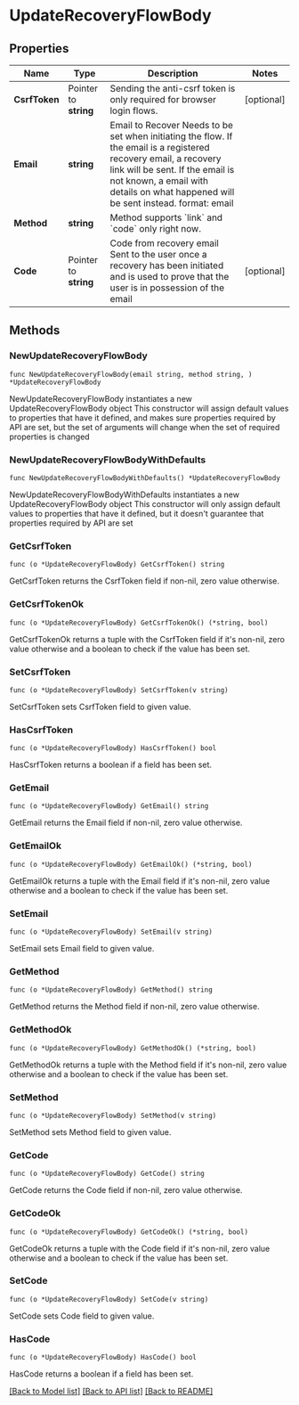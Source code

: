 # UpdateRecoveryFlowBody

## Properties

Name | Type | Description | Notes
------------ | ------------- | ------------- | -------------
**CsrfToken** | Pointer to **string** | Sending the anti-csrf token is only required for browser login flows. | [optional] 
**Email** | **string** | Email to Recover  Needs to be set when initiating the flow. If the email is a registered recovery email, a recovery link will be sent. If the email is not known, a email with details on what happened will be sent instead.  format: email | 
**Method** | **string** | Method supports &#x60;link&#x60; and &#x60;code&#x60; only right now. | 
**Code** | Pointer to **string** | Code from recovery email  Sent to the user once a recovery has been initiated and is used to prove that the user is in possession of the email | [optional] 

## Methods

### NewUpdateRecoveryFlowBody

`func NewUpdateRecoveryFlowBody(email string, method string, ) *UpdateRecoveryFlowBody`

NewUpdateRecoveryFlowBody instantiates a new UpdateRecoveryFlowBody object
This constructor will assign default values to properties that have it defined,
and makes sure properties required by API are set, but the set of arguments
will change when the set of required properties is changed

### NewUpdateRecoveryFlowBodyWithDefaults

`func NewUpdateRecoveryFlowBodyWithDefaults() *UpdateRecoveryFlowBody`

NewUpdateRecoveryFlowBodyWithDefaults instantiates a new UpdateRecoveryFlowBody object
This constructor will only assign default values to properties that have it defined,
but it doesn't guarantee that properties required by API are set

### GetCsrfToken

`func (o *UpdateRecoveryFlowBody) GetCsrfToken() string`

GetCsrfToken returns the CsrfToken field if non-nil, zero value otherwise.

### GetCsrfTokenOk

`func (o *UpdateRecoveryFlowBody) GetCsrfTokenOk() (*string, bool)`

GetCsrfTokenOk returns a tuple with the CsrfToken field if it's non-nil, zero value otherwise
and a boolean to check if the value has been set.

### SetCsrfToken

`func (o *UpdateRecoveryFlowBody) SetCsrfToken(v string)`

SetCsrfToken sets CsrfToken field to given value.

### HasCsrfToken

`func (o *UpdateRecoveryFlowBody) HasCsrfToken() bool`

HasCsrfToken returns a boolean if a field has been set.

### GetEmail

`func (o *UpdateRecoveryFlowBody) GetEmail() string`

GetEmail returns the Email field if non-nil, zero value otherwise.

### GetEmailOk

`func (o *UpdateRecoveryFlowBody) GetEmailOk() (*string, bool)`

GetEmailOk returns a tuple with the Email field if it's non-nil, zero value otherwise
and a boolean to check if the value has been set.

### SetEmail

`func (o *UpdateRecoveryFlowBody) SetEmail(v string)`

SetEmail sets Email field to given value.


### GetMethod

`func (o *UpdateRecoveryFlowBody) GetMethod() string`

GetMethod returns the Method field if non-nil, zero value otherwise.

### GetMethodOk

`func (o *UpdateRecoveryFlowBody) GetMethodOk() (*string, bool)`

GetMethodOk returns a tuple with the Method field if it's non-nil, zero value otherwise
and a boolean to check if the value has been set.

### SetMethod

`func (o *UpdateRecoveryFlowBody) SetMethod(v string)`

SetMethod sets Method field to given value.


### GetCode

`func (o *UpdateRecoveryFlowBody) GetCode() string`

GetCode returns the Code field if non-nil, zero value otherwise.

### GetCodeOk

`func (o *UpdateRecoveryFlowBody) GetCodeOk() (*string, bool)`

GetCodeOk returns a tuple with the Code field if it's non-nil, zero value otherwise
and a boolean to check if the value has been set.

### SetCode

`func (o *UpdateRecoveryFlowBody) SetCode(v string)`

SetCode sets Code field to given value.

### HasCode

`func (o *UpdateRecoveryFlowBody) HasCode() bool`

HasCode returns a boolean if a field has been set.


[[Back to Model list]](../README.md#documentation-for-models) [[Back to API list]](../README.md#documentation-for-api-endpoints) [[Back to README]](../README.md)


